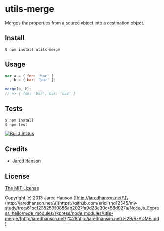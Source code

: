 # utils-merge

Merges the properties from a source object into a destination object.

## Install

```text
$ npm install utils-merge
```

## Usage

```javascript
var a = { foo: 'bar' }
  , b = { bar: 'baz' };

merge(a, b);
// => { foo: 'bar', bar: 'baz' }
```

## Tests

```text
$ npm install
$ npm test
```

[![Build Status](https://secure.travis-ci.org/jaredhanson/utils-merge.png)](http://travis-ci.org/jaredhanson/utils-merge)

## Credits

* [Jared Hanson](http://github.com/jaredhanson)

## License

[The MIT License](http://opensource.org/licenses/MIT)

Copyright \(c\) 2013 Jared Hanson [\[http://jaredhanson.net/\]\(http://jaredhanson.net/\)](https://github.com/ericliang12345/my-study/tree/61bcf23525950856ab2027fa9d23e30c458d927a/NodeJs_Express_hello/node_modules/express/node_modules/utils-merge/[http:/jaredhanson.net/]%28http:/jaredhanson.net/%29/README.md)

